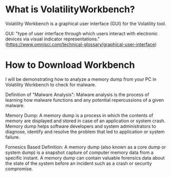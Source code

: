 # What is VolatilityWorkbench? #
Volatility Workbench is a graphical user interface (GUI) for the Volatility tool. 

GUI: "type of user interface through which users interact with electronic devices via visual indicator representations." (https://www.omnisci.com/technical-glossary/graphical-user-interface)

# How to Download Workbench #


I will be demonstrating how to analyze a memory dump from your PC in Volatility Workbench to check for malware.

Definition of "Malware Analysis": Malware analysis is the process of learning how malware functions and any potential repercussions of a given malware.

Memory Dump: A memory dump is a process in which the contents of memory are displayed and stored in case of an application or system crash. Memory dump helps software developers and system administrators to diagnose, identify and resolve the problem that led to application or system failure.

Fornesics Based Definition: A memory dump (also known as a core dump or system dump) is a snapshot capture of computer memory data from a specific instant. A memory dump can contain valuable forensics data about the state of the system before an incident such as a crash or security compromise.

